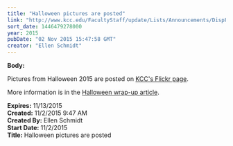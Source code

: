 ```yaml
---
title: "Halloween pictures are posted"
link: "http://www.kcc.edu/FacultyStaff/update/Lists/Announcements/DispForm.aspx?ID=2068"
sort_date: 1446479278000
year: 2015
pubDate: "02 Nov 2015 15:47:58 GMT"
creator: "Ellen Schmidt"
---
```


<div><b>Body:</b> <div class="ExternalClass31BFE4B4830A413AA05F8EB0E62F29BA"><p>​Pictures from Halloween 2015 are posted on <a href="https://flic.kr/s/aHskk2Bq6K">KCC's Flickr page</a>.</p>
<p>More information is in the <a href="/FacultyStaff/update/Lists/Announcements/DispForm2.aspx?List=7e45450e-520d-4ad3-81dd-a79ebcc75df4&amp;ID=2067&amp;Source=/_layouts/sitemanager.aspx?FilterOnly%3D1&amp;SmtContext=SPList%3a7e45450e-520d-4ad3-81dd-a79ebcc75df4?SPWeb%3a6dd7d01a-f4b3-47f9-8d35-b60692caa2f7%3a&amp;SmtContextExpanded=True&amp;Filter=1&amp;pgsz=100&amp;vrmode=False&amp;lvn=KCC%20Announcements&amp;Web=6dd7d01a-f4b3-47f9-8d35-b60692caa2f7">Halloween wrap-up article</a>.</p></div></div>
<div><b>Expires:</b> 11/13/2015</div>
<div><b>Created:</b> 11/2/2015 9:47 AM</div>
<div><b>Created By:</b> Ellen Schmidt</div>
<div><b>Start Date:</b> 11/2/2015</div>
<div><b>Title:</b> Halloween pictures are posted</div>
